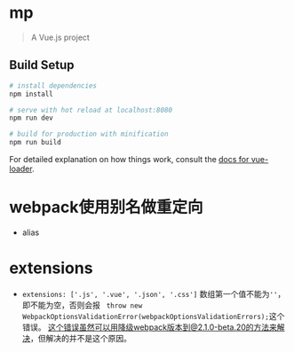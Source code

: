 # mp

> A Vue.js project

## Build Setup

``` bash
# install dependencies
npm install

# serve with hot reload at localhost:8080
npm run dev

# build for production with minification
npm run build
```

For detailed explanation on how things work, consult the [docs for vue-loader](http://vuejs.github.io/vue-loader).


#  webpack使用别名做重定向
- alias 

# extensions 
- `extensions: ['.js', '.vue', '.json', '.css']` 数组第一个值不能为`''`，即不能为空，否则会报
` throw new WebpackOptionsValidationError(webpackOptionsValidationErrors);`这个错误。
这个错误虽然可以用降级webpack版本到@2.1.0-beta.20的方法来解决，但解决的并不是这个原因。